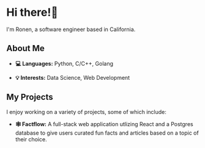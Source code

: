 # Hi there!🙂

I'm Ronen, a software engineer based in California.

## About Me

- **💻 Languages:** Python, C/C++, Golang
<!-- - **🔧 Tools:** React, Flask -->
- **💡 Interests:** Data Science, Web Development

## My Projects

I enjoy working on a variety of projects, some of which include:

- **🕸️ Factflow:** A full-stack web application utlizing React and a Postgres database to give users curated fun facts and articles based on a topic of their choice.
